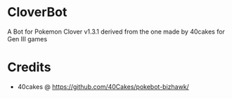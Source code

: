 # CloverBot
 A Bot for Pokemon Clover v1.3.1 derived from the one made by 40cakes for Gen III games


# Credits
 - 40cakes @ https://github.com/40Cakes/pokebot-bizhawk/